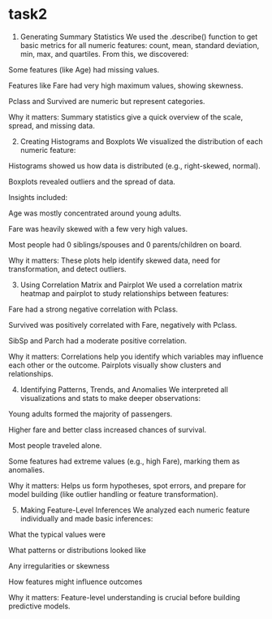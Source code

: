 # task2
1. Generating Summary Statistics
We used the .describe() function to get basic metrics for all numeric features: count, mean, standard deviation, min, max, and quartiles.
From this, we discovered:

Some features (like Age) had missing values.

Features like Fare had very high maximum values, showing skewness.

Pclass and Survived are numeric but represent categories.

Why it matters: Summary statistics give a quick overview of the scale, spread, and missing data.

2. Creating Histograms and Boxplots
We visualized the distribution of each numeric feature:

Histograms showed us how data is distributed (e.g., right-skewed, normal).

Boxplots revealed outliers and the spread of data.

Insights included:

Age was mostly concentrated around young adults.

Fare was heavily skewed with a few very high values.

Most people had 0 siblings/spouses and 0 parents/children on board.

Why it matters: These plots help identify skewed data, need for transformation, and detect outliers.

3. Using Correlation Matrix and Pairplot
We used a correlation matrix heatmap and pairplot to study relationships between features:

Fare had a strong negative correlation with Pclass.

Survived was positively correlated with Fare, negatively with Pclass.

SibSp and Parch had a moderate positive correlation.

Why it matters: Correlations help you identify which variables may influence each other or the outcome. Pairplots visually show clusters and relationships.

4. Identifying Patterns, Trends, and Anomalies
We interpreted all visualizations and stats to make deeper observations:

Young adults formed the majority of passengers.

Higher fare and better class increased chances of survival.

Most people traveled alone.

Some features had extreme values (e.g., high Fare), marking them as anomalies.

Why it matters: Helps us form hypotheses, spot errors, and prepare for model building (like outlier handling or feature transformation).

5. Making Feature-Level Inferences
We analyzed each numeric feature individually and made basic inferences:

What the typical values were

What patterns or distributions looked like

Any irregularities or skewness

How features might influence outcomes

Why it matters: Feature-level understanding is crucial before building predictive models.
